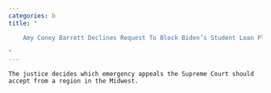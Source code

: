 ```yaml
---
categories: b
title: "

    Amy Coney Barrett Declines Request To Block Biden’s Student Loan Plan

"
---
```



    The justice decides which emergency appeals the Supreme Court should accept from a region in the Midwest.

